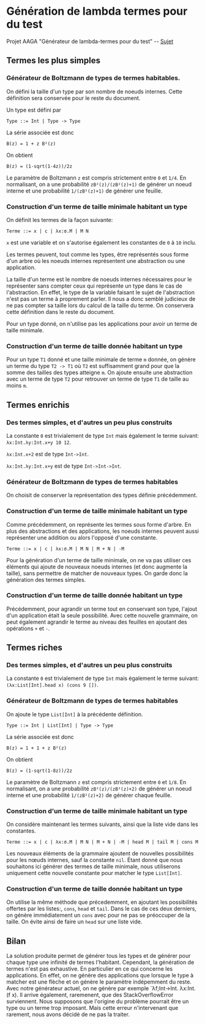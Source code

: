 # Génération de lambda termes pour du test
Projet AAGA "Générateur de lambda-termes pour du test" -- [Sujet](http://www-apr.lip6.fr/~genitrini/doc_ens/td5_M2_AAGA.pdf)

## Termes les plus simples

### Générateur de Boltzmann de types de termes habitables.

On défini la taille d'un type par son nombre de noeuds internes. Cette définition sera conservée pour le reste du document.

Un type est défini par

    Type ::= Int | Type -> Type
  
La série associée est donc

    B(z) = 1 + z B²(z)
    
On obtient

    B(z) = (1-sqrt(1-4z))/2z
    
Le paramètre de Boltzmann `z` est compris strictement entre `0` et `1/4`. En normalisant, on a une probabilité `zB²(z)/(zB²(z)+1)` de générer un noeud interne et une probabilité `1/(zB²(z)+1)` de générer une feuille.
    
### Construction d'un terme de taille minimale habitant un type

On définit les termes de la façon suivante:
    
    Terme ::= x | c | λx:σ.M | M N
    
`x` est une variable et on s'autorise également les constantes de `0` à `10` inclu.

Les termes peuvent, tout comme les types, être représentés sous forme d'un arbre où les noeuds internes représentent une abstraction ou une application.

La taille d'un terme est le nombre de noeuds internes nécessaires pour le représenter sans compter ceux qui représente un type dans le cas de l'abstraction. En effet, le type de la variable faisant le sujet de l'abstraction n'est pas un terme à proprement parler. Il nous a donc semblé judicieux de ne pas compter sa taille lors du calcul de la taille du terme. On conservera cette définition dans le reste du document.

Pour un type donné, on n'utilise pas les applications pour avoir un terme de taille minimale.

### Construction d'un terme de taille donnée habitant un type

Pour un type `T1` donné et une taille minimale de terme `m` donnée, on génère un terme du type `T2 -> T1` où `T2` est suffisamment grand pour que la somme des tailles des types atteigne `m`. On ajoute ensuite une abstraction avec un terme de type `T2` pour retrouver un terme de type `T1` de taille au moins `m`.
    
## Termes enrichis

### Des termes simples, et d'autres un peu plus construits

La constante `0` est trivialement de type `Int` mais également le terme suivant: `λx:Int.λy:Int.x+y 10 12`.

`λx:Int.x+2` est de type `Int->Int`.

`λx:Int.λy:Int.x+y` est de type `Int->Int->Int`.

### Générateur de Boltzmann de types de termes habitables

On choisit de conserver la représentation des types définie précédemment.

<!-- Expliquer pourquoi on peut se passer de flèche+ et flèche- -->

### Construction d'un terme de taille minimale habitant un type

Comme précédemment, on représente les termes sous forme d'arbre. En plus des abstractions et des applications, les noeuds internes peuvent aussi représenter une addition ou alors l'opposé d'une constante.
   
    Terme ::= x | c | λx:σ.M | M N | M + N | -M

Pour la génération d'un terme de taille minimale, on ne va pas utiliser ces éléments qui ajoute de nouveaux noeuds internes (et donc augmente la taille), sans permettre de matcher de nouveaux types. On garde donc la génération des termes simples.

### Construction d'un terme de taille donnée habitant un type

Précédemment, pour agrandir un terme tout en conservant son type, l'ajout d'un application était la seule possibilité. Avec cette nouvelle grammaire, on peut également agrandir le terme au niveau des feuilles en ajoutant des opérations `+` et `-`.

## Termes riches

### Des termes simples, et d'autres un peu plus construits

La constante `0` est trivialement de type `Int` mais également le terme suivant: `(λx:List[Int].head x) (cons 9 [])`.

### Générateur de Boltzmann de types de termes habitables

On ajoute le type `List[Int]` à la précédente définition.

    Type ::= Int | List[Int] | Type -> Type
  
La série associée est donc

    B(z) = 1 + 1 + z B²(z)
    
On obtient

    B(z) = (1-sqrt(1-8z))/2z
    
Le paramètre de Boltzmann `z` est compris strictement entre `0` et `1/8`. En normalisant, on a une probabilité `zB²(z)/(zB²(z)+2)` de générer un noeud interne et une probabilité `1/(zB²(z)+2)` de générer chaque feuille.

### Construction d'un terme de taille minimale habitant un type

On considère maintenant les termes suivants, ainsi que la liste vide dans les constantes.
   
    Terme ::= x | c | λx:σ.M | M N | M + N | -M | head M | tail M | cons M
    
Les nouveaux éléments de la grammaire ajoutent de nouvelles possibilités pour les nœuds internes, sauf la constante `nil`. Étant donné que nous souhaitons ici générer des termes de taille minimale, nous utiliserons uniquement cette nouvelle constante pour matcher le type `List[Int]`.

### Construction d'un terme de taille donnée habitant un type

On utilise la même méthode que précedemment, en ajoutant les possibilités offertes par les listes:, `cons`, `head` et `tail`. Dans le cas de ces deux derniers, on génère immédiatement un `cons` avec pour ne pas se préoccuper de la taille. On évite ainsi de faire un `head` sur une liste vide.

## Bilan

La solution produite permet de générer tous les types et de générer pour chaque type une infinité de termes l'habitant. Cependant, la génération de termes n'est pas exhaustive. En particulier en ce qui concerne les applications. En effet, on ne génère des applications que lorsque le type à matcher est une flèche et on génère le paramètre indépemment du reste. Avec notre générateur actuel, on ne génère par exemple `λf;Int->Int. λx:Int. (f x).
Il arrive également, raremenent, que des StackOverflowError surviennent. Nous supposons que l'origine du problème pourrait être un type ou un terme trop imposant. Mais cette erreur n'intervenant que rarement, nous avons décidé de ne pas la traiter.